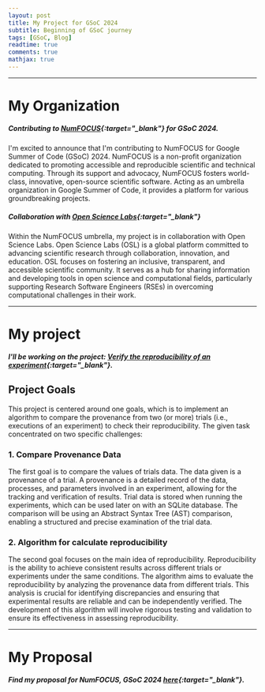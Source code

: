 ```yaml
---
layout: post
title: My Project for GSoC 2024
subtitle: Beginning of GSoC journey
tags: [GSoC, Blog]
readtime: true
comments: true
mathjax: true
---
```



---

# My Organization

##### Contributing to [NumFOCUS](https://summerofcode.withgoogle.com/programs/2024/organizations/numfocus){:target="_blank"} for GSoC 2024.

I'm excited to announce that I'm contributing to NumFOCUS for Google Summer of Code (GSoC) 2024. 
NumFOCUS is a non-profit organization dedicated to promoting accessible and reproducible scientific and technical computing. 
Through its support and advocacy, NumFOCUS fosters world-class, innovative, open-source scientific software. 
Acting as an umbrella organization in Google Summer of Code, it provides a platform for various groundbreaking projects.

##### Collaboration with [Open Science Labs](https://opensciencelabs.org/){:target="_blank"}

Within the NumFOCUS umbrella, my project is in collaboration with Open Science Labs. 
Open Science Labs (OSL) is a global platform committed to advancing scientific research through collaboration, innovation, and education. 
OSL focuses on fostering an inclusive, transparent, and accessible scientific community. 
It serves as a hub for sharing information and developing tools in open science and computational fields, 
particularly supporting Research Software Engineers (RSEs) in overcoming computational challenges in their work.

---

# My project

##### I'll be working on the project: [Verify the reproducibility of an experiment](https://summerofcode.withgoogle.com/programs/2024/projects/RzA1qtu0){:target="_blank"}.

## Project Goals

This project is centered around one goals, which is to implement an algorithm to compare the provenance from two (or more) 
trials (i.e., executions of an experiment) to check their reproducibility. The given task concentrated on two specific challenges:

### 1. Compare Provenance Data

The first goal is to compare the values of trials data. The data given is a provenance of a trial. 
A provenance is a detailed record of the data, processes, and parameters involved in an experiment, 
allowing for the tracking and verification of results. Trial data is stored when running the experiments, which can be used later on with an SQLite database. 
The comparison will be using an Abstract Syntax Tree (AST) comparison, enabling a structured and precise examination of the trial data.

### 2. Algorithm for calculate reproducibility

The second goal focuses on the main idea of reproducibility. Reproducibility is the ability to achieve consistent results across different trials or experiments under the same conditions. The algorithm aims to evaluate the reproducibility by analyzing the provenance data from different trials. This analysis is crucial for identifying discrepancies and ensuring that experimental results are reliable and can be independently verified. The development of this algorithm will involve rigorous testing and validation to ensure its effectiveness in assessing reproducibility.

---

# My Proposal

##### Find my proposal for NumFOCUS, GSoC 2024 [here](/assets/pdf/GSoC_2024_OSL-noWorkFlow.pdf){:target="_blank"}.
